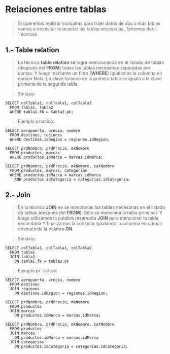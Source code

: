 # Relaciones entre tablas

> Si queremos realizar consultas para traer datos de dos o más tablas vamos a necesitar relacionar las tablas necesarias.
> Tenemos dos t´´écnicas

## 1.- Table relation

> La técnica **table relation** se logra mencionando en el listado de tablas (después del **FROM**) 
> todas las tablas necesarias separadas por comas.
> Y luego mediante un filtro (**WHERE**) 
> igualamos la columna en común
> Nota: La clave foránea de la primera tabla se iguala a la clave primaria de la segunda tabla.

> Sintáxis

    SELECT colTabla1, colTabla1, colTabla2  
      FROM tabla1, tabla2  
      WHERE tabla1.fk = tabla2.pk;  

> Ejemplo práctico: 

    SELECT aeropuerto, precio, nombre  
      FROM destinos, regiones  
      WHERE destinos.idRegion = regiones.idRegion;   

    SELECT prdNombre, prdPrecio, mkNombre  
      FROM productos, marcas  
      WHERE productos.idMarca = marcas.idMarca;  

    SELECT prdNombre, prdPrecio, mkNombre, catNombre  
      FROM productos, marcas, categorias  
      WHERE productos.idMarca = marcas.idMarca  
        AND productos.idCategoria = categorias.idCategoria;  


## 2.- Join

> En la técnica **JOIN** no se mencionan las tablas necesarias 
> en el listado de tablas (después del **FROM**).
> Sólo se menciona la tabla principal.
> Y luego utilizamos la palabra reservada **JOIN** para mencionar la tabla secundaria
> Y finalizamos la consulta igualando la columna en común después de la palabra **ON**  

> Sintáxis: 

    SELECT colTabla1, colTabla1, colTabla2  
      FROM tabla1  
      JOIN tabla2  
        ON tabla1.fk = tabla2.pk

> Ejemplo pr´´actico: 

    SELECT aeropuerto, precio, nombre  
      FROM destinos  
      JOIN regiones  
        ON destinos.idRegion = regiones.idRegion;  

    SELECT prdNombre, prdPrecio, mkNombre  
      FROM productos  
      JOIN marcas  
        ON productos.idMarca = marcas.idMarca;  

    SELECT prdNombre, prdPrecio, mkNombre, catNombre  
      FROM productos  
      JOIN marcas  
        ON productos.idMarca = marcas.idMarca  
      JOIN categorias  
        ON productos.idCategoria = categorias.idCategoria;  

